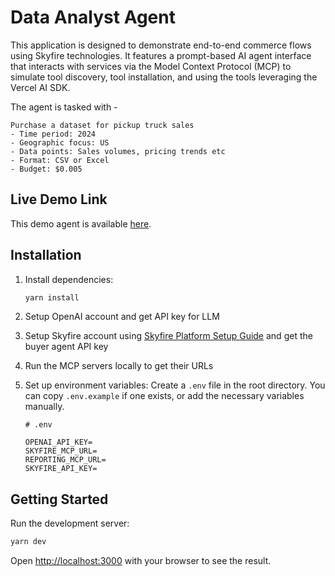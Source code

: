 # Data Analyst Agent

This application is designed to demonstrate end-to-end commerce flows using Skyfire technologies. It features a prompt-based AI agent interface that interacts with services via the Model Context Protocol (MCP) to simulate tool discovery, tool installation, and using the tools leveraging the Vercel AI SDK.

The agent is tasked with -
```
Purchase a dataset for pickup truck sales
- Time period: 2024
- Geographic focus: US
- Data points: Sales volumes, pricing trends etc
- Format: CSV or Excel
- Budget: $0.005
``` 

## Live Demo Link
This demo agent is available [here](https://data-analyst-agent-okta-demo-74464367970.us-central1.run.app).

## Installation

1.  Install dependencies:
    ```bash
    yarn install
    ```
2. Setup OpenAI account and get API key for LLM
3. Setup Skyfire account using [Skyfire Platform Setup Guide](https://docs.skyfire.xyz/docs/introduction) and get the buyer agent API key
4. Run the MCP servers locally to get their URLs
5. Set up environment variables:
    Create a `.env` file in the root directory. You can copy `.env.example` if one exists, or add the necessary variables manually.

    ```
    # .env

    OPENAI_API_KEY=
    SKYFIRE_MCP_URL=
    REPORTING_MCP_URL=
    SKYFIRE_API_KEY=
    ```

## Getting Started

Run the development server:

```bash
yarn dev
```

Open [http://localhost:3000](http://localhost:3000) with your browser to see the result.
